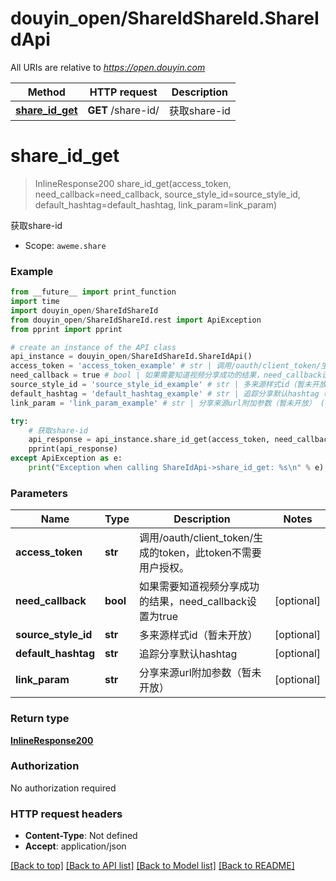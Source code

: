 # douyin_open/ShareIdShareId.ShareIdApi

All URIs are relative to *https://open.douyin.com*

Method | HTTP request | Description
------------- | ------------- | -------------
[**share_id_get**](ShareIdApi.md#share_id_get) | **GET** /share-id/ | 获取share-id

# **share_id_get**
> InlineResponse200 share_id_get(access_token, need_callback=need_callback, source_style_id=source_style_id, default_hashtag=default_hashtag, link_param=link_param)

获取share-id

* Scope: `aweme.share` 

### Example
```python
from __future__ import print_function
import time
import douyin_open/ShareIdShareId
from douyin_open/ShareIdShareId.rest import ApiException
from pprint import pprint

# create an instance of the API class
api_instance = douyin_open/ShareIdShareId.ShareIdApi()
access_token = 'access_token_example' # str | 调用/oauth/client_token/生成的token，此token不需要用户授权。
need_callback = true # bool | 如果需要知道视频分享成功的结果，need_callback设置为true (optional)
source_style_id = 'source_style_id_example' # str | 多来源样式id（暂未开放） (optional)
default_hashtag = 'default_hashtag_example' # str | 追踪分享默认hashtag (optional)
link_param = 'link_param_example' # str | 分享来源url附加参数（暂未开放） (optional)

try:
    # 获取share-id
    api_response = api_instance.share_id_get(access_token, need_callback=need_callback, source_style_id=source_style_id, default_hashtag=default_hashtag, link_param=link_param)
    pprint(api_response)
except ApiException as e:
    print("Exception when calling ShareIdApi->share_id_get: %s\n" % e)
```

### Parameters

Name | Type | Description  | Notes
------------- | ------------- | ------------- | -------------
 **access_token** | **str**| 调用/oauth/client_token/生成的token，此token不需要用户授权。 | 
 **need_callback** | **bool**| 如果需要知道视频分享成功的结果，need_callback设置为true | [optional] 
 **source_style_id** | **str**| 多来源样式id（暂未开放） | [optional] 
 **default_hashtag** | **str**| 追踪分享默认hashtag | [optional] 
 **link_param** | **str**| 分享来源url附加参数（暂未开放） | [optional] 

### Return type

[**InlineResponse200**](InlineResponse200.md)

### Authorization

No authorization required

### HTTP request headers

 - **Content-Type**: Not defined
 - **Accept**: application/json

[[Back to top]](#) [[Back to API list]](../README.md#documentation-for-api-endpoints) [[Back to Model list]](../README.md#documentation-for-models) [[Back to README]](../README.md)

